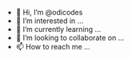 - 👋 Hi, I’m @odicodes
- 👀 I’m interested in ...
- 🌱 I’m currently learning ...
- 💞️ I’m looking to collaborate on ...
- 📫 How to reach me ...

<!---
odicodes/odicodes is a ✨ special ✨ repository because its `README.md` (this file) appears on your GitHub profile.
You can click the Preview link to take a look at your changes.
--->
